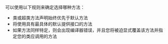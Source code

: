 可以使用以下规则来确定选择哪种方法：
* 类或超类方法声明始终优先于默认方法
* 将使用具有最具体的默认提供接口的方法
* 如果方法同样特定，则会出现编译器错误，并且您将被迫显式覆盖该方法并指定您的类应调用的方法